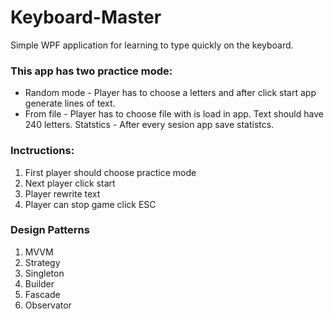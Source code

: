 # Keyboard-Master
Simple WPF application for learning to type quickly on the keyboard. 

### This app has two practice mode: 
* Random mode - Player has to choose a letters and after click start app generate lines of text. 
* From file - Player has to choose file with is load in app. Text should have 240 letters. 
Statstics - After every sesion app save statistcs. 

### Inctructions: 

1. First player should choose practice mode
2. Next player click start
3. Player rewrite text
4. Player can stop game click ESC 

### Design Patterns 
1. MVVM 
2. Strategy
3. Singleton
4. Builder
5. Fascade
6. Observator
